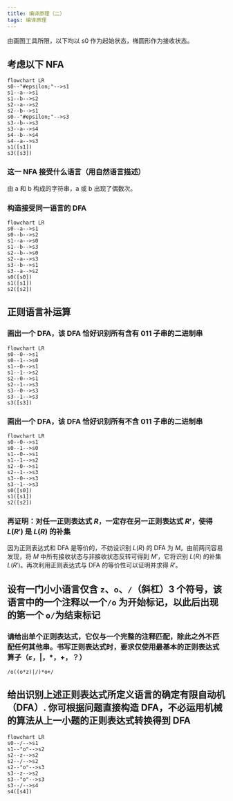 ```yaml
---
title: 编译原理（二）
tags: 编译原理
---
```


由画图工具所限，以下均以 s0 作为起始状态，椭圆形作为接收状态。

## 考虑以下 NFA

```mermaid
flowchart LR
s0--"#epsilon;"-->s1
s1--a-->s1
s1--b-->s2
s2--a-->s2
s2--b-->s1
s0--"#epsilon;"-->s3
s3--b-->s3
s3--a-->s4
s4--b-->s4
s4--a-->s3
s1([s1])
s3([s3])
```

### 这一 NFA 接受什么语言（用自然语言描述）

由 a 和 b 构成的字符串，a 或 b 出现了偶数次。

### 构造接受同一语言的 DFA

```mermaid
flowchart LR
s0--a-->s1
s0--b-->s2
s1--a-->s0
s1--b-->s3
s2--b-->s0
s2--a-->s3
s3--b-->s1
s3--a-->s2
s0([s0])
s1([s1])
s2([s2])
```

## 正则语言补运算

### 画出一个 DFA，该 DFA 恰好识别所有含有 011 子串的二进制串

```mermaid
flowchart LR
s0--0-->s1
s0--1-->s0
s1--0-->s1
s1--1-->s2
s2--0-->s1
s2--1-->s3
s3--0-->s3
s3--1-->s3
s3([s3])
```

### 画出一个 DFA，该 DFA 恰好识别所有不含 011 子串的二进制串

```mermaid
flowchart LR
s0--0-->s1
s0--1-->s0
s1--0-->s1
s1--1-->s2
s2--0-->s1
s2--1-->s3
s3--0-->s3
s3--1-->s3
s0([s0])
s1([s1])
s2([s2])
```

### 再证明：对任一正则表达式 $R$，一定存在另一正则表达式 $R'$，使得 $L(R')$ 是 $L(R)$ 的补集

因为正则表达式和 DFA 是等价的，不妨设识别 $L(R)$ 的 DFA 为 $M$。由前两问容易发现，将 $M$ 中所有接收状态与非接收状态反转可得到 $M'$，它将识别 $L(R)$ 的补集 $L(R')$。再次利用正则表达式与 DFA 的等价性可以证明并求得 $R'$。

## 设有一门小小语言仅含 `z`、`o`、`/`（斜杠）3 个符号，该语言中的一个注释以一个`/o` 为开始标记，以此后出现的第一个 `o/`为结束标记

### 请给出单个正则表达式，它仅与一个完整的注释匹配，除此之外不匹配任何其他串。书写正则表达式时，要求仅使用最基本的正则表达式算子（$\varepsilon$，$\vert$，\*，+，？）

`/o((o*z)|/)*o+/`

## 给出识别上述正则表达式所定义语言的确定有限自动机（DFA）. 你可根据问题直接构造 DFA，不必运用机械的算法从上一小题的正则表达式转换得到 DFA

```mermaid
flowchart LR
s0--/-->s1
s1--"o"-->s2
s2--z-->s2
s2--/-->s2
s2--"o"-->s3
s3--z-->s2
s3--"o"-->s3
s3--/-->s4
s4([s4])
```
